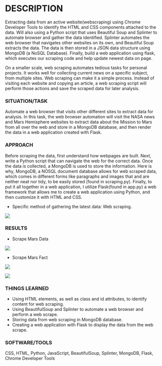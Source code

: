 # DESCRIPTION
Extracting data from an active website(webscraping) using Chrome Developer Tools to identify the HTML and CSS components attached to the data. Will also using a Python script that uses Beautiful Soup and Splinter to automate browser and gather the data identified. 
Splinter automates the web browser that navigates other websites on its own, and Beautiful Soup extracts the data. 
The data is then stored in a JSON data structure using MongoDB (a NoSQL Database).
Finally, build a web application using flask, which executes our scraping code and help update newest data on page.

On a smaller scale, web scraping automates tedious tasks for personal projects. It works well for collecting current news on a specific subject, from multiple sites. Web scraping can make it a simple process. Instead of visiting each website and copying an article, a web scraping script will perform those actions and save the scraped data for later analysis.

### SITUATION/TASK
Automate a web browser that visits other different sites to extract data for analysis. In this task, the web browser automation will visit the NASA news and Mars Hemisphere websites to extract data about the Mission to Mars from all over the web and store in a MongoDB database, and then render the data in a web application created with Flask.

### APPROACH
Before scraping the data, first understand how webpages are built. Next, write a Python script that can navigate the web for the correct data. Once the data is collected, a MongoDB is used to store the information. Here is why, MongoDB, a NOSQL document database allows for web scraped data, which comes in different forms like paragraphs and images that and are neither neat nor tidy, to be easily stored (found in scraping.py). Finally, to put it all together in a web application, I utilize Flask(found in app.py) a web framework that allows me to create a web application using Python, and then customize it with HTML and CSS.

* Specific method of gathering the latest data: Web scraping. 

![](https://github.com/aodoming/Mission_to_Mars_ADominguez/blob/master/pics/data_gathering.png)

### RESULTS

* Scrape Mars Data

![](https://github.com/aodoming/Mission_to_Mars_ADominguez/blob/master/pics/Scarpe_marsData.png)

* Scrape Mars Fact

![](https://github.com/aodoming/Mission_to_Mars_ADominguez/blob/master/pics/mars_fact_scraping.png)


![](https://github.com/aodoming/Mission_to_Mars_ADominguez/blob/master/pics/scrape_results.png)



### THINGS LEARNED
* Using HTML elements, as well as class and id attributes, to identify content for web scraping.
* Using BeautifulSoup and Splinter to automate a web browser and perform a web scrape.
* Storing data from web scraping in MongoDB database.
* Creating a web application with Flask to display the data from the web scrape.

### SOFTWARE/TOOLS
CSS, HTML, Python, JavaScript, BeautifulSoup, Splinter, MongoDB, Flask, Chrome Developer Tools
